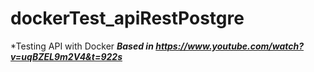 # dockerTest_apiRestPostgre
*Testing API with Docker
***Based in https://www.youtube.com/watch?v=uqBZEL9m2V4&t=922s***
